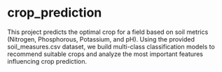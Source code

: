 # crop_prediction
This project predicts the optimal crop for a field based on soil metrics (Nitrogen, Phosphorous, Potassium, and pH). Using the provided soil_measures.csv dataset, we build multi-class classification models to recommend suitable crops and analyze the most important features influencing crop prediction.
